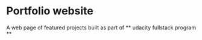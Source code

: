 # Portfolio website
A web page of featured projects built as part of ** udacity fullstack program **

